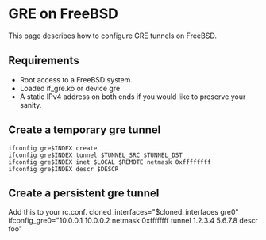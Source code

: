 # GRE on FreeBSD

This page describes how to configure GRE tunnels on FreeBSD.

## Requirements
* Root access to a FreeBSD system.
* Loaded if_gre.ko or device gre
* A static IPv4 address on both ends if you would like to preserve your sanity.

## Create a temporary gre tunnel
    ifconfig gre$INDEX create
    ifconfig gre$INDEX tunnel $TUNNEL_SRC $TUNNEL_DST
    ifconfig gre$INDEX inet $LOCAL $REMOTE netmask 0xffffffff
    ifconfig gre$INDEX descr $DESCR

## Create a persistent gre tunnel
Add this to your rc.conf.
    cloned_interfaces="$cloned_interfaces gre0"
    ifconfig_gre0="10.0.0.1 10.0.0.2 netmask 0xffffffff tunnel 1.2.3.4 5.6.7.8 descr foo"